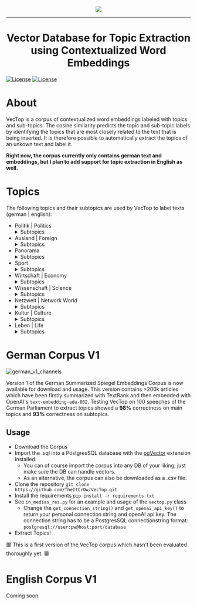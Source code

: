 <div align="center">
  <img src="https://github.com/TheItCrOw/VecTop/assets/49918134/17060134-5891-464b-be97-47c095d4a719"/>
  <hr/>
  <h1>Vector Database for Topic Extraction using Contextualized Word Embeddings</h1>
</div

[![License](https://img.shields.io/badge/Status-Under%20construction-red)]()
[![License](https://img.shields.io/badge/License-Apache_2.0-blue.svg)](https://opensource.org/licenses/Apache-2.0)

# About

VecTop is a corpus of contextualized word embeddings labeled with topics and sub-topics. The cosine similarity predicts the topic and sub-topic labels by identifying the topics that are most closely related to the text that is being inserted. It is therefore possible to automatically extract the topics of an unkown text and label it.

**Right now, the corpus currently only contains german text and embeddings, but I plan to add support for topic extraction in English as well.**

# Topics

The following topics and their subtopics are used by VecTop to label texts (german | english):

* Politik | Politics
  <details>
    <summary>Subtopics</summary>
      Bundesregierung | Federal Government <br/>
      Bundestag | Parliament <br/>
  </details>
* Ausland | Foreign
  <details>
    <summary>Subtopics</summary>
  USA <br/>
  Europa | Europe <br/>
  Nahost | Middle East <br/>
  Globale Gesellschaft | Global Society <br/>
  Asien | Asia <br/>
  Afrika | Africa <br/>
  </details>
* Panorama
  <details>
    <summary>Subtopics</summary>
  Justiz & Kriminalität | Law & Crime <br/>
  Leute | People <br/>
  Gesellschaft | Society <br/>
  Bildung | Education <br/>
  </details>
* Sport
  <details>
    <summary>Subtopics</summary>
  Ergebnisse & Tabellen | Results and Tables <br/>
  Liveticker <br/>
  Fußball | Soccer <br/>
  Bundesliga <br/>
  Champions League <br/>
  Formel 1 | Formular 1 <br/>
  Wintersport | Winter Sports <br/>
  </details>
* Wirtschaft | Economy
  <details>
    <summary>Subtopics</summary>
  Börse | Stock Market <br/>
  Verbraucher & Service | Consumers & Service <br/>
  Versicherungen | Insurance <br/>
  Unternehmen & Märkte | Companies & Markets <br/>
  Staat & Soziales | State & Social <br/>
  </details>
* Wissenschaft | Science <br/>
  <details>
    <summary>Subtopics</summary>
  Klimakrise | Global Warming <br/>
  Mensch | Human <br/>
  Natur | Nature <br/>
  Technik | Technology <br/>
  Weltall | Space <br/>
  Medizin | Medicine <br/>
  </details>
* Netzwelt | Network World
  <details>
    <summary>Subtopics</summary>
  Netzpolitik | Network Politics <br/>
  Web <br/>
  Gadgets <br/>
  Games <br/>
  Apps <br/>
  </details>
* Kultur | Culture
  <details>
    <summary>Subtopics</summary>
  Kino | Cinema <br/>
  Musik | Music <br/>
  TV <br/>
  Literatur | Literature <br/>
  </details>
* Leben | Life
  <details>
    <summary>Subtopics</summary>
  Reise | Trip <br/>
  Stil | Style <br/>
  Gesundheit | Health <br/>
  Familie | Family <br/>
  Psychologie | Psychology <br/>
  </details>

# German Corpus V1
![german_v1_channels](https://github.com/TheItCrOw/VecTop/assets/49918134/01602db2-2a1f-4406-9157-cfe6855ce136)

Version 1 of the German Summarized Spiegel Embeddings Corpus is now available for download and usage. This version contains >200k articles which have been firstly summarized with TextRank and then embedded with OpenAI's ```text-embedding-ada-002```. Testing VecTop on 100 speeches of the German Parliament to extract topics showed a **98%** correctness on main topics and **93%** correctness on subtopics.

## Usage

* Download the Corpus
* Import the .sql into a PostgresSQL database with the [pgVector](https://github.com/pgvector/pgvector) extension installed.
  - You can of course import the corpus into any DB of your liking, just make sure the DB can handle vectors.
  - As an alternative, the corpus can also be downloaded as a .csv file.
* Clone the repository ```git clone https://github.com/TheItCrOw/VecTop.git```
* Install the requirements ```pip install -r requirements.txt```
* See ```in_medias_res.py``` for an example and usage of the ```vectop.py``` class
  - Change the ```get_connection_string()``` and ```get_openai_api_key()``` to return your personal connection string and openAI api key. The connection string has to be a PostgresSQL connectionstring format: ```postgresql://user:pw@host:port/database```
* Extract Topics!

🟥 This is a first version of the VecTop corpus which hasn't been evaluated thoroughly yet. 🟥

# English Corpus V1

Coming soon.



